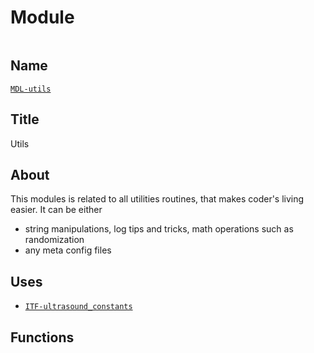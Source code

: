 # Module
![]()

## Name
[`MDL-utils`]()

## Title
Utils

## About
This modules is related to all utilities routines, that makes coder's living easier. It can be either

- string manipulations, log tips and tricks, math operations such as randomization
- any meta config files

## Uses
* [`ITF-ultrasound_constants`]()

## Functions

